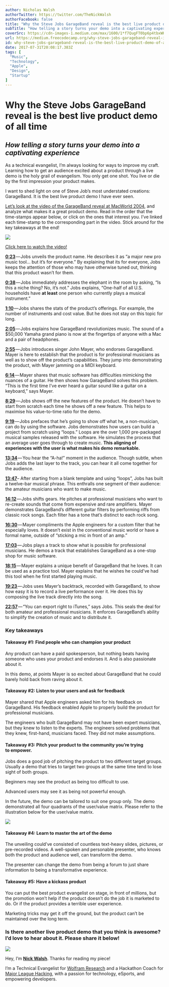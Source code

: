```yaml
---
author: Nicholas Walsh
authorTwitter: https://twitter.com/TheNickWalsh
authorFacebook: false
title: "Why the Steve Jobs GarageBand reveal is the best live product demo of all time"
subTitle: "How telling a story turns your demo into a captivating experience"
coverSrc: https://cdn-images-1.medium.com/max/1600/1*f7QugFT0bp6p4tbxWK3S6w.jpeg
url: https://medium.freecodecamp.org/why-steve-jobs-garageband-reveal-is-the-best-live-product-demo-of-all-time-535c3192e267
id: why-steve-jobs-garageband-reveal-is-the-best-live-product-demo-of-all-time-535c3192e267
date: 2017-07-31T20:08:17.383Z
tags: [
  "Music",
  "Technology",
  "Apple",
  "Design",
  "Startup"
]
---
```

# Why the Steve Jobs GarageBand reveal is the best live product demo of all time

## _How telling a story turns your demo into a captivating experience_

As a technical evangelist, I’m always looking for ways to improve my craft. Learning how to get an audience excited about a product through a live demo is the holy grail of evangelism. You only get one shot. You live or die by the first impression your product makes.

I want to shed light on one of Steve Job’s most understated creations: GarageBand. It is the best live product demo I have ever seen.

[Let’s look at the video of the GarageBand reveal at MacWorld 2004](https://www.youtube.com/watch?v=Q2jq4iRyULg), and analyze what makes it a great product demo. Read in the order that the time-stamps appear below, or click on the ones that interest you. I’ve linked each time-stamp to the corresponding part in the video. Stick around for the key takeaways at the end!



![](https://cdn-images-1.medium.com/max/1600/1*Ipw4KYQc92cDaOMU-H6nmg.jpeg)



[Click here to watch the video!](https://www.youtube.com/watch?v=Q2jq4iRyULg)

[**0:23**](https://youtu.be/Q2jq4iRyULg?t=23s) — Jobs unveils the product name. He describes it as “a major new pro music tool… but it’s for everyone.” By explaining that its for everyone, Jobs keeps the attention of those who may have otherwise tuned out, thinking that this product wasn’t for them.

[**0:38**](https://youtu.be/Q2jq4iRyULg?t=38s) — Jobs immediately addresses the elephant in the room by asking, “Is this a niche thing? No, it’s not.” Jobs explains, “One-half of all U.S. households have **at least** one person who currently plays a musical instrument.”

[**1:10**](https://youtu.be/Q2jq4iRyULg?t=1m10s) — Jobs shares the stats of the product’s offerings. For example, the number of instruments and cost value. But he does not stay on this topic for long.

[**2:05**](https://youtu.be/Q2jq4iRyULg?t=2m5s) — Jobs explains how GarageBand revolutionizes music. The sound of a $50,000 Yamaha grand piano is now at the fingertips of anyone with a Mac and a pair of headphones.

[**2:55**](https://youtu.be/Q2jq4iRyULg?t=2m55s) — Jobs introduces singer John Mayer, who endorses GarageBand. Mayer is here to establish that the product is for professional musicians as well as to show off the product’s capabilities. They jump into demonstrating the product, with Mayer jamming on a MIDI keyboard.

[**6:14** ](https://youtu.be/Q2jq4iRyULg?t=6m14s)— Mayer shares that music software has difficulties mimicking the nuances of a guitar. He then shows how GarageBand solves this problem. “This is the first time I’ve ever heard a guitar sound like a guitar on a keyboard,” says Mayer.

[**8:29**](https://youtu.be/Q2jq4iRyULg?t=8m29s) — Jobs shows off the new features of the product. He doesn’t have to start from scratch each time he shows off a new feature. This helps to maximise his value-to-time ratio for the demo.

[**9:19**](https://youtu.be/Q2jq4iRyULg?t=9m19s) — Jobs prefaces that he’s going to show off what he, a non-musician, can do by using the software. Jobs demonstrates how users can build a project from scratch using “loops.” Loops are the over 1,000 pre-packaged musical samples released with the software. He simulates the process that an average user goes through to create music. **This aligning of experiences with the user is what makes his demo remarkable.**

[**13:34**](https://youtu.be/Q2jq4iRyULg?t=13m34s) — You hear the “A-ha!” moment in the audience. Though subtle, when Jobs adds the last layer to the track, you can hear it all come together for the audience.

[**13:47**](https://youtu.be/Q2jq4iRyULg?t=13m47s)– After starting from a blank template and using “loops”, Jobs has built a twelve-bar musical phrase. This enthralls one segment of their audience: the amateur musicians who want to make music.

[**14:12**](https://youtu.be/Q2jq4iRyULg?t=14m12s) — Jobs shifts gears. He pitches at professional musicians who want to re-create sounds that come from expensive and rare amplifiers. Mayer demonstrates GarageBand’s different guitar filters by performing riffs from classic rock songs. Each filter has a tone that’s distinct to each rock song.

[**16:30**](https://youtu.be/Q2jq4iRyULg?t=16m30s) — Mayer compliments the Apple engineers for a custom filter that he especially loves. It doesn’t exist in the conventional music world or have a formal name, outside of “sticking a mic in front of an amp.”

[**17:03**](https://youtu.be/Q2jq4iRyULg?t=17m3s) — Jobs plays a track to show what is possible for professional musicians. He demos a track that establishes GarageBand as a one-stop shop for music software.

[**18:15**](https://youtu.be/Q2jq4iRyULg?t=18m15s) — Mayer explains a unique benefit of GarageBand that he loves. It can be used as a practice tool. Mayer explains that he wishes he could’ve had this tool when he first started playing music.

[**19:23** ](https://youtu.be/Q2jq4iRyULg?t=19m23s)— Jobs uses Mayer’s backtrack, recorded with GarageBand, to show how easy it is to record a live performance over it. He does this by composing the live track directly into the song.

[**22:57**](https://youtu.be/Q2jq4iRyULg?t=22m57s) — “You can export right to iTunes,” says Jobs. This seals the deal for both amateur and professional musicians. It enforces GarageBand’s ability to simplify the creation of music and to distribute it.

### Key takeaways

#### **Takeaway #1: Find people who can champion your product**

Any product can have a paid spokesperson, but nothing beats having someone who uses your product and endorses it. And is also passionate about it.

In this demo, at points Mayer is so excited about GarageBand that he could barely hold back from raving about it.

#### **Takeaway #2: Listen to your users and ask for feedback**

Mayer shared that Apple engineers asked him for his feedback on GarageBand. His feedback enabled Apple to properly build the product for professional musicians.

The engineers who built GarageBand may not have been expert musicians, but they knew to listen to the experts. The engineers solved problems that they knew, first-hand, musicians faced. They did not make assumptions.

#### **Takeaway #3: Pitch your product to the community you’re trying to empower.**

Jobs does a good job of pitching the product to two different target groups. Usually a demo that tries to target two groups at the same time tend to lose sight of both groups.

Beginners may see the product as being too difficult to use.

Advanced users may see it as being not powerful enough.

In the future, the demo can be tailored to suit one group only. The demo demonstrated all four quadrants of the user/value matrix. Please refer to the illustration below for the user/value matrix.



![](https://cdn-images-1.medium.com/max/1600/1*kJU3kNfCy4vqFIV5Qcy8hg.png)



#### Takeaway #4: **Learn to master the art of the demo**

The unveiling could’ve consisted of countless text-heavy slides, pictures, or pre-recorded videos. A well-spoken and personable presenter, who knows both the product and audience well, can transform the demo.

The presenter can change the demo from being a forum to just share information to being a transformative experience.

#### **Takeaway #5: Have a kickass product**

You can put the best product evangelist on stage, in front of millions, but the promotion won’t help if the product doesn’t do the job it is marketed to do. Or if the product provides a terrible user experience.

Marketing tricks may get it off the ground, but the product can’t be maintained over the long term.

### Is there another live product demo that you think is awesome? I’d love to hear about it. Please share it below!



![](https://cdn-images-1.medium.com/max/1200/0*0dsNUILlWp9u8hCF.gif)



Hey, I’m [**Nick Walsh**](http://twitter.com/thenickwalsh). Thanks for reading my piece!

I’m a Technical Evangelist for [Wolfram Research](http://wolfram.com) and a Hackathon Coach for [Major League Hacking](http://mlh.io), with a passion for technology, eSports, and empowering developers.








